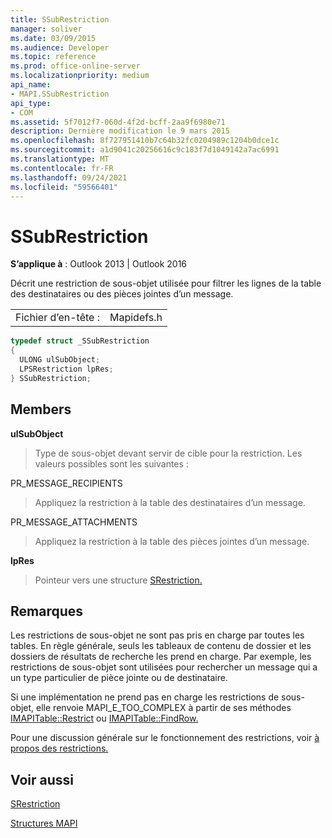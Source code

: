 ```yaml
---
title: SSubRestriction
manager: soliver
ms.date: 03/09/2015
ms.audience: Developer
ms.topic: reference
ms.prod: office-online-server
ms.localizationpriority: medium
api_name:
- MAPI.SSubRestriction
api_type:
- COM
ms.assetid: 5f7012f7-060d-4f2d-bcff-2aa9f6980e71
description: Dernière modification le 9 mars 2015
ms.openlocfilehash: 8f727951410b7c64b32fc0204989c1204b0dce1c
ms.sourcegitcommit: a1d9041c20256616c9c183f7d1049142a7ac6991
ms.translationtype: MT
ms.contentlocale: fr-FR
ms.lasthandoff: 09/24/2021
ms.locfileid: "59566401"
---
```

# <a name="ssubrestriction"></a>SSubRestriction

  
  
**S’applique à** : Outlook 2013 | Outlook 2016 
  
Décrit une restriction de sous-objet utilisée pour filtrer les lignes de la table des destinataires ou des pièces jointes d’un message.
  
|||
|:-----|:-----|
|Fichier d’en-tête :  <br/> |Mapidefs.h  <br/> |
   
```cpp
typedef struct _SSubRestriction
{
  ULONG ulSubObject;
  LPSRestriction lpRes;
} SSubRestriction;

```

## <a name="members"></a>Members

 **ulSubObject**
  
> Type de sous-objet devant servir de cible pour la restriction. Les valeurs possibles sont les suivantes : 
    
PR_MESSAGE_RECIPIENTS 
  
> Appliquez la restriction à la table des destinataires d’un message. 
    
PR_MESSAGE_ATTACHMENTS 
  
>  Appliquez la restriction à la table des pièces jointes d’un message. 
    
 **lpRes**
  
> Pointeur vers une structure [SRestriction.](srestriction.md) 
    
## <a name="remarks"></a>Remarques

Les restrictions de sous-objet ne sont pas pris en charge par toutes les tables. En règle générale, seuls les tableaux de contenu de dossier et les dossiers de résultats de recherche les prend en charge. Par exemple, les restrictions de sous-objet sont utilisées pour rechercher un message qui a un type particulier de pièce jointe ou de destinataire. 
  
Si une implémentation ne prend pas en charge les restrictions de sous-objet, elle renvoie MAPI_E_TOO_COMPLEX à partir de ses méthodes [IMAPITable::Restrict](imapitable-restrict.md) ou [IMAPITable::FindRow.](imapitable-findrow.md) 
  
Pour une discussion générale sur le fonctionnement des restrictions, voir [à propos des restrictions.](about-restrictions.md) 
  
## <a name="see-also"></a>Voir aussi



[SRestriction](srestriction.md)


[Structures MAPI](mapi-structures.md)


